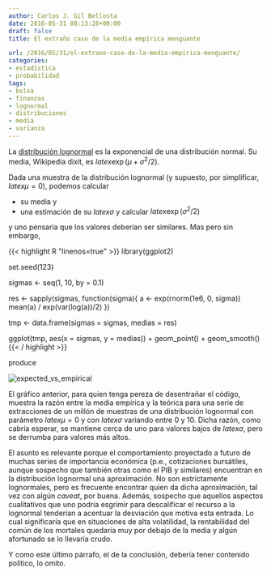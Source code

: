 ```yaml
---
author: Carlos J. Gil Bellosta
date: 2016-05-31 08:13:28+00:00
draft: false
title: El extraño caso de la media empírica menguante

url: /2016/05/31/el-extrano-caso-de-la-media-empirica-menguante/
categories:
- estadística
- probabilidad
tags:
- bolsa
- finanzas
- lognormal
- distribuciones
- media
- varianza
---
```


La [distribución lognormal](https://en.wikipedia.org/wiki/Log-normal_distribution) es la exponencial de una distribución normal. Su media, Wikipedia dixit, es $latex \exp(\mu + \sigma^2 /2)$.

Dada una muestra de la distribución lognormal (y supuesto, por simplificar, $latex \mu=0$), podemos calcular

* su media y
* una estimación de su $latex \sigma$ y calcular $latex \exp(\sigma^2 /2)$

y uno pensaría que los valores deberían ser similares. Mas pero sin embargo,

{{< highlight R "linenos=true" >}}
library(ggplot2)

set.seed(123)

sigmas <- seq(1, 10, by = 0.1)

res <- sapply(sigmas, function(sigma){
  a <- exp(rnorm(1e6, 0, sigma))
  mean(a) / exp(var(log(a))/2)
})

tmp <- data.frame(sigmas = sigmas, medias = res)

ggplot(tmp, aes(x = sigmas, y = medias)) +
  geom_point() + geom_smooth()
{{< / highlight >}}

produce

![expected_vs_empirical](/wp-uploads/2016/05/expected_vs_empirical.png)

El gráfico anterior, para quien tenga pereza de desentrañar el código, muestra la razón entre la media empírica y la teórica para una serie de extracciones de un millón de muestras de una distribución lognormal con parámetro $latex \mu = 0$ y con $latex \sigma$ variando entre 0 y 10. Dicha razón, como cabría esperar, se mantiene cerca de uno para valores bajos de $latex \sigma$, pero se derrumba para valores más altos.

El asunto es relevante porque el comportamiento proyectado a futuro de muchas series de importancia económica (p.e., cotizaciones bursátiles, aunque sospecho que también otras como el PIB y similares) encuentran en la distribución lognormal una aproximación. No son estrictamente lognormales, pero es frecuente encontrar quien da dicha aproximación, tal vez con algún _caveat_, por buena. Además, sospecho que aquellos aspectos cualitativos que uno podría esgrimir para descalificar el recurso a la lognormal tenderían a acentuar la desviación que motiva esta entrada. Lo cual significaría que en situaciones de alta volatilidad, la rentabilidad del común de los mortales quedaría muy por debajo de la media y algún afortunado se lo llevaría crudo.

Y como este último párrafo, el de la conclusión, debería tener contenido político, lo omito.